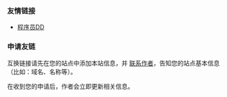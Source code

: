 ### 友情链接
- [程序员DD](https://blog.didispace.com/)

### 申请友链

互换链接请先在您的站点中添加本站信息，并 [联系作者](./about)，告知您的站点基本信息（比如：域名、名称等）。

在收到您的申请后，作者会立即更新相关信息。
